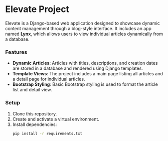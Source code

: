 # Elevate Project

Elevate is a Django-based web application designed to showcase dynamic content management through a blog-style interface. It includes an app named **Lynx**, which allows users to view individual articles dynamically from a database.

### Features
- **Dynamic Articles**: Articles with titles, descriptions, and creation dates are stored in a database and rendered using Django templates.
- **Template Views**: The project includes a main page listing all articles and a detail page for individual articles.
- **Bootstrap Styling**: Basic Bootstrap styling is used to format the article list and detail view.

### Setup
1. Clone this repository.
2. Create and activate a virtual environment.
3. Install dependencies:
   ```bash
   pip install -r requirements.txt
